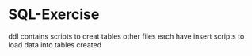 # SQL-Exercise

ddl contains scripts to creat tables
other files each have insert scripts to load data into tables created

